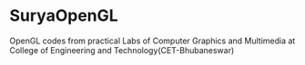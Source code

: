# SuryaOpenGL
OpenGL codes from practical Labs of Computer Graphics and Multimedia at College of Engineering and Technology(CET-Bhubaneswar)
